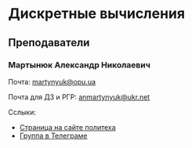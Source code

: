 # Дискретные вычисления

## Преподаватели

### Мартынюк Александр Николаевич

Почта: <martynyuk@opu.ua>

Почта для ДЗ и РГР: <anmartynyuk@ukr.net>

Сслыки:
- [Страница на сайте политеха](https://opu.ua/ru/staff/32551)
- [Группа в Телеграме](https://t.me/joinchat/P9X7WhKBgm2qO5K8dPzLog)